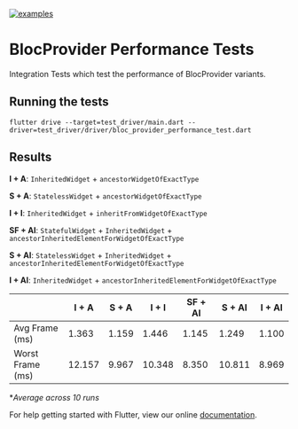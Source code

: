 [![examples](https://github.com/felangel/bloc/workflows/examples/badge.svg)](https://github.com/felangel/bloc/actions)

# BlocProvider Performance Tests

Integration Tests which test the performance of BlocProvider variants.

## Running the tests

```
flutter drive --target=test_driver/main.dart --driver=test_driver/driver/bloc_provider_performance_test.dart
```

## Results

**I + A**: `InheritedWidget` + `ancestorWidgetOfExactType`

**S + A**: `StatelessWidget` + `ancestorWidgetOfExactType`

**I + I**: `InheritedWidget` + `inheritFromWidgetOfExactType`

**SF + AI**: `StatefulWidget` + `InheritedWidget` + `ancestorInheritedElementForWidgetOfExactType`

**S + AI**: `StatelessWidget` + `InheritedWidget` + `ancestorInheritedElementForWidgetOfExactType`

**I + AI**: `InheritedWidget` + `ancestorInheritedElementForWidgetOfExactType`

|                  | I + A  | S + A | I + I  | SF + AI | S + AI | I + AI |
| ---------------- | ------ | ----- | ------ | ------- | ------ | ------ |
| Avg Frame (ms)   | 1.363  | 1.159 | 1.446  | 1.145   | 1.249  | 1.100  |
| Worst Frame (ms) | 12.157 | 9.967 | 10.348 | 8.350   | 10.811 | 8.969  |

**Average across 10 runs*

For help getting started with Flutter, view our online
[documentation](https://flutter.dev/).
